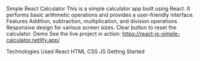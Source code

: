 Simple React Calculator
This is a simple calculator app built using React. It performs basic arithmetic operations and provides a user-friendly interface.
Features
Addition, subtraction, multiplication, and division operations.
Responsive design for various screen sizes.
Clear button to reset the calculator.
Demo
See the live project in action: https://react-js-simple-calculator.netlify.app/

Technologies Used
React
HTML
CSS
JS
Getting Started

